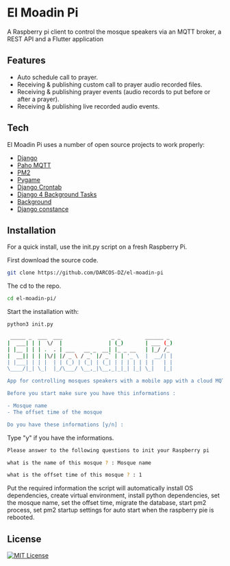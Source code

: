 # El Moadin Pi
A Raspberry pi client to control the mosque speakers via an MQTT broker, a REST API and a Flutter application

## Features

- Auto schedule call to prayer.
- Receiving & publishing custom call to prayer audio recorded files.
- Receiving & publishing prayer events (audio records to put before or after a prayer).
- Receiving & publishing live recorded audio events.

## Tech

El Moadin Pi uses a number of open source projects to work properly:

- [Django](https://www.djangoproject.com/)
- [Paho MQTT](https://www.eclipse.org/paho/)
- [PM2](https://www.npmjs.com/package/pm2)
- [Pygame](https://www.pygame.org/news)
- [Django Crontab](https://github.com/kraiz/django-crontab)
- [Django 4 Background Tasks](https://github.com/meneses-pt/django-background-tasks)
- [Background](https://github.com/kennethreitz/background)
- [Django constance](https://github.com/jazzband/django-constance/blob/master/docs/index.rst)

## Installation

For a quick install, use the init.py script on a fresh Raspberry Pi.

First download the source code.

```sh
git clone https://github.com/DARCOS-DZ/el-moadin-pi
```

The cd to the repo.

```sh
cd el-moadin-pi/
```

Start the installation with:

```sh
python3 init.py
```

```sh
 _____ _  ___  ___                _ _        ______ _
|  ___| | |  \/  |               | (_)       | ___ (_)
| |__ | | | .  . | ___   __ _  __| |_ _ __   | |_/ /_
|  __|| | | |\/| |/ _ \ / _` |/ _` | | '_ \  |  __/| |
| |___| | | |  | | (_) | (_| | (_| | | | | | | |   | |
\____/|_| \_|  |_/\___/ \__,_|\__,_|_|_| |_| \_|   |_|

App for controlling mosques speakers with a mobile app with a cloud MQTT broker

Before you start make sure you have this informations :

- Mosque name
- The offset time of the mosque

Do you have these informations [y/n] :

```
Type "y" if you have the informations.

```sh
Please answer to the following questions to init your Raspberry pi

what is the name of this mosque ? : Mosque name

what is the offset time of this mosque ? : 1
```
Put the required information the script will automatically install OS dependencies, create virtual environment, install python dependencies, set the mosque name, set the offset time, migrate the database, start pm2 process, set pm2 startup settings for auto start when the raspberry pie is rebooted.

## License

[![MIT License](https://img.shields.io/badge/MIT-Licence-green.svg)](https://choosealicense.com/licenses/mit/) 
